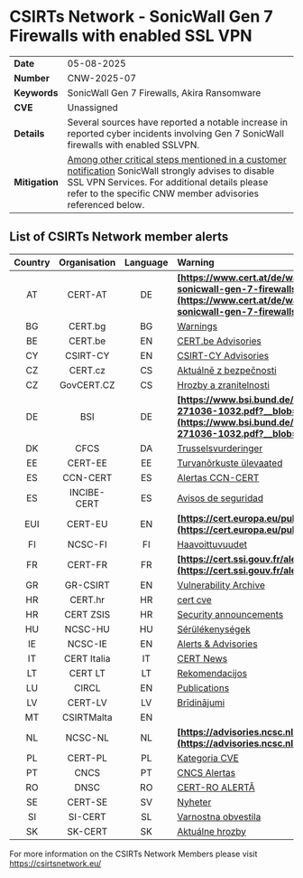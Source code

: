 # CSIRTs Network - SonicWall Gen 7 Firewalls with enabled SSL VPN
|   |   |
|---|---|
| **Date** | 05-08-2025 |
| **Number** | CNW-2025-07 | 
| **Keywords** | SonicWall Gen 7 Firewalls, Akira Ransomware | 
| **CVE** | Unassigned | 
| **Details** |  Several sources have reported a notable increase in reported cyber incidents involving Gen 7 SonicWall firewalls with enabled SSLVPN. |
| **Mitigation** | [Among other critical steps mentioned in a customer notification](https://www.sonicwall.com/support/notices/gen-7-sonicwall-firewalls-sslvpn-recent-threat-activity/250804095336430) SonicWall strongly advises to disable SSL VPN Services. For additional details please refer to the specific CNW member advisories referenced below. |

## List of CSIRTs Network member alerts

| Country | Organisation | Language | Warning |
| :-----: | :----------: | :------: | :------ | 
| AT | CERT-AT | DE | **[https://www.cert.at/de/warnungen/2025/8/erhohte-bedrohungsaktivitat-gegen-sonicwall-gen-7-firewalls-mit-sslvpn-sofortmassnahmen-empfohlen](https://www.cert.at/de/warnungen/2025/8/erhohte-bedrohungsaktivitat-gegen-sonicwall-gen-7-firewalls-mit-sslvpn-sofortmassnahmen-empfohlen)** |
| BG | CERT.bg | BG | [Warnings](https://www.govcert.bg/en/category/warnings/) |
| BE | CERT.be | EN | [CERT.be Advisories](https://cert.be/en/advisories-0) |
| CY | CSIRT-CY | EN | [CSIRT-CY Advisories](https://csirt.cy/cve/) |
| CZ | CERT.cz | CS | [Aktuálně z bezpečnosti](https://csirt.cz/cs/kyberbezpecnost/aktualne-z-bezpecnosti/) |
| CZ | GovCERT.CZ | CS | [Hrozby a zranitelnosti](https://nukib.gov.cz/cs/infoservis/hrozby/) |
| DE | BSI | DE | **[https://www.bsi.bund.de/SharedDocs/Cybersicherheitswarnungen/DE/2025/2025-271036-1032.pdf?__blob=publicationFile](https://www.bsi.bund.de/SharedDocs/Cybersicherheitswarnungen/DE/2025/2025-271036-1032.pdf?__blob=publicationFile)** |
| DK | CFCS | DA | [Trusselsvurderinger](https://www.cfcs.dk/da/cybertruslen/trusselsvurderinger/) |
| EE | CERT-EE | EE | [Turvanõrkuste ülevaated](https://www.ria.ee/kuberturvalisus/kuberruumi-analuus-ja-ennetus/turvanorkused) |
| ES | CCN-CERT | ES | [Alertas CCN-CERT](https://www.ccn-cert.cni.es/es/seguridad-al-dia/alertas-ccn-cert?format=html) |
| ES | INCIBE-CERT | ES | [Avisos de seguridad](https://www.incibe-cert.es/alerta-temprana/avisos-seguridad) |
| EUI | CERT-EU | EN | **[https://cert.europa.eu/publications/security-advisories/2025-029/](https://cert.europa.eu/publications/security-advisories/2025-029/)** |
| FI | NCSC-FI | FI | [Haavoittuvuudet](https://www.kyberturvallisuuskeskus.fi/fi/haavoittuvuudet) |
| FR | CERT-FR | FR | **[https://cert.ssi.gouv.fr/alerte/CERTFR-2025-ALE-011/](https://cert.ssi.gouv.fr/alerte/CERTFR-2025-ALE-011/)** |
| GR | GR-CSIRT | EN | [Vulnerability Archive](https://csirt.cd.mil.gr/category/vulnerabilities/) |
| HR | CERT.hr | HR | [cert cve](https://cve.cert.hr/) |
| HR | CERT ZSIS | HR | [Security announcements](https://www.zsis.hr/default.aspx?id=12) |
| HU | NCSC-HU | HU | [Sérülékenységek](https://nki.gov.hu/figyelmeztetesek/cve-serulekenysegek/) |
| IE | NCSC-IE | EN | [Alerts & Advisories](https://www.ncsc.gov.ie/news/) |
| IT | CERT Italia | IT | [CERT News](https://www.csirt.gov.it/contenuti) |
| LT | CERT LT | LT | [Rekomendacijos](https://www.nksc.lt/rekomendacijos.html) |
| LU | CIRCL | EN | [Publications](https://www.circl.lu/pub/) |
| LV | CERT-LV | LV | [Brīdinājumi](https://cert.lv/lv/incidenti/bridinajumi) |
| MT | CSIRTMalta | EN | |
| NL | NCSC-NL | NL | **[https://advisories.ncsc.nl/advisory?id=NCSC-2025-0239](https://advisories.ncsc.nl/advisory?id=NCSC-2025-0239)** |
| PL | CERT-PL | PL | [Kategoria CVE ](https://cert.pl/cve/) |
| PT | CNCS | PT | [CNCS Alertas](https://dyn.cncs.gov.pt/pt/alertas) |
| RO | DNSC | RO | [CERT-RO ALERTĂ](https://dnsc.ro/tag/alerte) |
| SE | CERT-SE | SV | [Nyheter](https://www.cert.se/nyheter/) |
| SI | SI-CERT | SL | [Varnostna obvestila](https://www.cert.si/category/varnostna-obvestila/) |
| SK | SK-CERT | SK | [Aktuálne hrozby](https://www.sk-cert.sk/threat/index.html) |








 

For more information on the CSIRTs Network Members please visit https://csirtsnetwork.eu/ 
